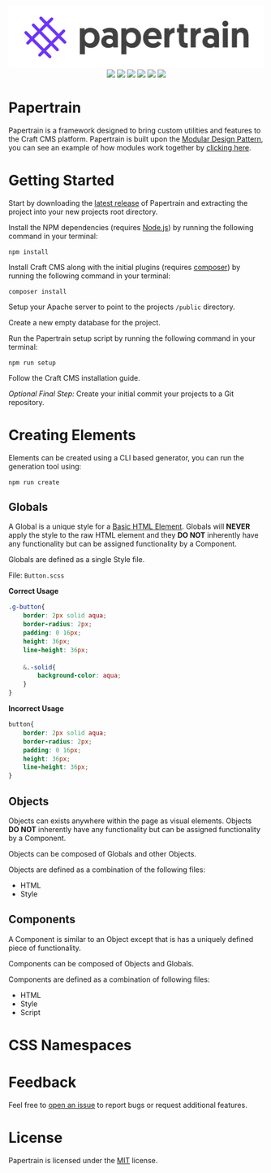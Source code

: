 <p align="center">
<a href="http://papertrain.io"><img alt="Papertrain" src="_papertrain/papertrain-logo.png"/></a><br/>
<img style="display:inline-block;" src="https://img.shields.io/badge/CMS-Craft%203.1-ff69b4.svg?style=flat-square"/>
<img style="display:inline-block;" src="https://img.shields.io/badge/templating%20engine-Twig-orange.svg?style=flat-square"/>
<img style="display:inline-block;" src="https://img.shields.io/badge/style-SASS-blue.svg?style=flat-square"/>
<img style="display:inline-block;" src="https://img.shields.io/badge/typescript-3.4-yellow.svg?style=flat-square"/>
<img style="display:inline-block;" src="https://img.shields.io/badge/bundler-webpack-5299c8.svg?style=flat-square"/>
<a style="display:inline-block;" href="https://github.com/AndrewK9/papertrain/blob/master/LICENSE"><img src="https://img.shields.io/badge/license-MIT-lightgray.svg?style=flat-square"/></a>
</p>

# Papertrain
Papertrain is a framework designed to bring custom utilities and features to the Craft CMS platform. Papertrain is built upon the [Modular Design Pattern](https://github.com/Pageworks/modular-design-pattern), you can see an example of how modules work together by [clicking here](https://github.com/codewithkyle/modular-design-pattern-javascript-example).

# Getting Started

Start by downloading the [latest release](https://github.com/Pageworks/papertrain/releases) of Papertrain and extracting the project into your new projects root directory.

Install the NPM dependencies (requires [Node.js](https://nodejs.org/en/)) by running the following command in your terminal:

```
npm install
```

Install Craft CMS along with the initial plugins (requires [composer](https://getcomposer.org/download/)) by running the following command in your terminal:

```
composer install
```

Setup your Apache server to point to the projects `/public` directory.

Create a new empty database for the project.

Run the Papertrain setup script by running the following command in your terminal:

```
npm run setup
```

Follow the Craft CMS installation guide.

*Optional Final Step:* Create your initial commit your projects to a Git repository.

# Creating Elements

Elements can be created using a CLI based generator, you can run the generation tool using:

```
npm run create
```

## Globals

A Global is a unique style for a [Basic HTML Element](https://developer.mozilla.org/en-US/docs/Web/HTML/Element). Globals will **NEVER** apply the style to the raw HTML element and they **DO NOT** inherently have any functionality but can be assigned functionality by a Component.

Globals are defined as a single Style file.

File: `Button.scss`

**Correct Usage**

```scss
.g-button{
    border: 2px solid aqua;
    border-radius: 2px;
    padding: 0 16px;
    height: 36px;
    line-height: 36px;

    &.-solid{
        background-color: aqua;
    }
}
```

**Incorrect Usage**

```scss
button{
    border: 2px solid aqua;
    border-radius: 2px;
    padding: 0 16px;
    height: 36px;
    line-height: 36px;
}
```

## Objects

Objects can exists anywhere within the page as visual elements. Objects **DO NOT** inherently have any functionality but can be assigned functionality by a Component.

Objects can be composed of Globals and other Objects.

Objects are defined as a combination of the following files:

- HTML
- Style

## Components

A Component is similar to an Object except that is has a uniquely defined piece of functionality.

Components can be composed of Objects and Globals.

Components are defined as a combination of following files:

- HTML
- Style
- Script

# CSS Namespaces

# Feedback
Feel free to [open an issue](https://github.com/Pageworks/papertrain/issues) to report bugs or request additional features.

# License
Papertrain is licensed under the [MIT](https://github.com/Pageworks/papertrain/blob/master/LICENSE) license.
